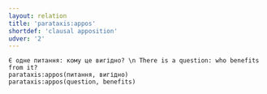 ```yaml
---
layout: relation
title: 'parataxis:appos'
shortdef: 'clausal apposition'
udver: '2'
---
```


~~~ sdparse
Є одне питання: кому це вигідно? \n There is a question: who benefits from it?
parataxis:appos(питання, вигідно)
parataxis:appos(question, benefits)
~~~



<!-- Interlanguage links updated So kvě 14 19:04:11 CEST 2022 -->
